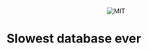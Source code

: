 <p align="center">
    <!-- <img  height="200px" alt="slow-json-stringify logo" /> -->
    <br>
    <img src="https://img.shields.io/badge/license-MIT-f1c40f.svg" alt="MIT">
</p>

# Slowest database ever